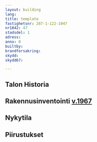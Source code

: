 ```yaml
---
layout: building
lang:
title: template
fastighetsnr: 287-1-122-1047
nr1842: 47
stadsdel: 1
adress:
anno: 0
builtby:
brandforsakring:
skydd:
skydd67:

---
```

## Talon Historia


## Rakennusinventointi <a href="/sources/keinanen_karki.pdf">v.1967</a>


## Nykytila


## Piirustukset
